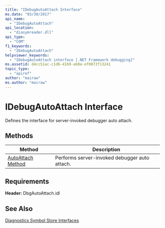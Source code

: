 ```yaml
---
title: "IDebugAutoAttach Interface"
ms.date: "03/30/2017"
api_name: 
  - "IDebugAutoAttach"
api_location: 
  - "diasymreader.dll"
api_type: 
  - "COM"
f1_keywords: 
  - "IDebugAutoAttach"
helpviewer_keywords: 
  - "IDebugAutoAttach interface [.NET Framework debugging]"
ms.assetid: d4cc51ac-c1d6-41b9-ab8e-ef0073f13241
topic_type: 
  - "apiref"
author: "mairaw"
ms.author: "mairaw"
---
```

# IDebugAutoAttach Interface
Defines the interface for server-invoked debugger auto attach.  
  
## Methods  
  
|Method|Description|  
|------------|-----------------|  
|[AutoAttach Method](../../../../docs/framework/unmanaged-api/diagnostics/idebugautoattach-autoattach-method.md)|Performs server-invoked debugger auto attach.|  
  
## Requirements  
 **Header:** DbgAutoAttach.idl  
  
## See Also  
 [Diagnostics Symbol Store Interfaces](../../../../docs/framework/unmanaged-api/diagnostics/diagnostics-symbol-store-interfaces.md)
